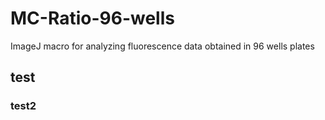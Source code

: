 # MC-Ratio-96-wells
ImageJ macro for analyzing fluorescence data obtained in 96 wells plates

## test

### test2

